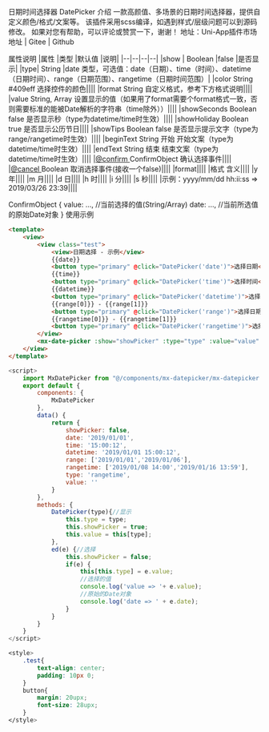 日期时间选择器 DatePicker
介绍
一款高颜值、多场景的日期时间选择器，提供自定义颜色/格式/文案等。
该插件采用scss编译，如遇到样式/层级问题可以到源码修改。 如果对您有帮助，可以评论或赞赏一下，谢谢！
地址：Uni-App插件市场地址 | Gitee | Github

属性说明
|属性	|类型	|默认值	|说明|
|--|--|--|--|
|show | Boolean	|false	|是否显示|
|type|	String	|date	类型，可选值：date（日期）、time（时间）、datetime（日期时间）、range（日期范围）、rangetime（日期时间范围）|
|color	String	#409eff	选择控件的颜色||||
|format	String		自定义格式，参考下方格式说明||||
|value	String, Array		设置显示的值（如果用了format需要个format格式一致，否则需要标准的能被Date解析的字符串（time除外））||||
|showSeconds	Boolean	false	是否显示秒（type为datetime/time时生效）||||
|showHoliday	Boolean	true	是否显示公历节日||||
|showTips	Boolean	false	是否显示提示文字（type为range/rangetime时生效）||||
|beginText	String	开始	开始文案（type为datetime/time时生效）||||
|endText	String	结束	结束文案（type为datetime/time时生效）||||
|[@confirm ]()	ConfirmObject		确认选择事件||||
|[@cancel ]()	Boolean		取消选择事件(接收一个false)||||
|format||||
|格式	含义||||
|y	年||||
|m	月||||
|d	日||||
|h	时||||
|i	分||||
|s	秒||||
|示例：yyyy/mm/dd hh:ii:ss => 2019/03/26 23:39||||

ConfirmObject
{
    value: ..., //当前选择的值(String/Array)
    date: ..., //当前所选值的原始Date对象
}
使用示例
``` html
<template>
    <view>
        <view class="test">
            <view>日期选择 - 示例</view>
            {{date}}
            <button type="primary" @click="DatePicker('date')">选择日期</button>
            {{time}}
            <button type="primary" @click="DatePicker('time')">选择时间</button>
            {{datetime}}
            <button type="primary" @click="DatePicker('datetime')">选择日期时间</button>
            {{range[0]}} - {{range[1]}}
            <button type="primary" @click="DatePicker('range')">选择日期范围</button>
            {{rangetime[0]}} - {{rangetime[1]}}
            <button type="primary" @click="DatePicker('rangetime')">选择日期时间范围</button>
        </view>
        <mx-date-picker :show="showPicker" :type="type" :value="value" :show-tips="true" :begin-text="'入住'" :end-text="'离店'" :show-seconds="true" @confirm="ed" @cancel="ed" />
    </view>
</template>
```
```js
<script>
    import MxDatePicker from "@/components/mx-datepicker/mx-datepicker.vue";
    export default {
        components: {
            MxDatePicker
        },
        data() {
            return {
                showPicker: false,
                date: '2019/01/01',
                time: '15:00:12',
                datetime: '2019/01/01 15:00:12',
                range: ['2019/01/01','2019/01/06'],
                rangetime: ['2019/01/08 14:00','2019/01/16 13:59'],
                type: 'rangetime',
                value: ''
            }
        },
        methods: {
            DatePicker(type){//显示
                this.type = type;
                this.showPicker = true;
                this.value = this[type];
            },
            ed(e) {//选择
                this.showPicker = false;
                if(e) {
                    this[this.type] = e.value; 
                    //选择的值
                    console.log('value => '+ e.value);
                    //原始的Date对象
                    console.log('date => ' + e.date);
                }
            }
        }
    }
</script>
```
```css
<style>
    .test{
        text-align: center;
        padding: 10px 0;
    }
    button{
        margin: 20upx;
        font-size: 28upx;
    }
</style>

```
